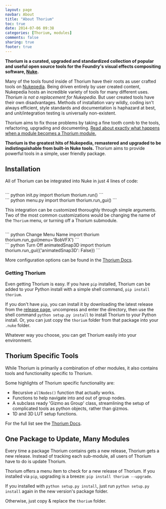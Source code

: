```yaml
---
layout: page
navbar: About
title: "About Thorium"
toc: true
date: 2014-07-06 09:38
categories: [Thorium, modules]
comments: false
sharing: true
footer: true
---
```


**Thorium is a curated, upgraded and standardized collection of popular and
useful open source tools for the Foundry's visual effects compositing software, 
[Nuke](http://www.thefoundry.co.uk/nuke/).**

Many of the tools found inside of Thorium have their roots as user
crafted tools on [Nukepedia](http://www.nukepedia.com/). Being driven entirely
by user created content, Nukepedia hosts an incredible variety of tools for 
many different uses. *Thorium is not a replacement for Nukepedia.* But user
created tools have their own disadvantages. Methods of installation vary
wildly, coding isn't always efficient, style standards and documentation is
haphazard at best, and unit/integration testing is universally non-existent.

Thorium aims to fix those problems by taking a fine tooth comb to the tools,
refactoring, upgrading and documenting. [Read about exactly what happens when a
module becomes a Thorium module.](about/modules.html)

**Thorium is the greatest hits of Nukepedia, remastered and upgraded to be 
indistinguishable from built-in Nuke tools.** Thorium aims to provide powerful 
tools in a simple, user friendly package.

## Installation

All of Thorium can be integrated into Nuke in just 4 lines of code:

<div class="row" style="padding-top: 14px;">
  <div class="col-md-6">
``` python init.py
import thorium
thorium.run()
```
  </div>
  <div class="col-md-6">
``` python menu.py
import thorium
thorium.run_gui()
```
  </div>
</div>

This integration can be customized thoroughly through simple arguments. Two of
the most common customizations would be changing the name of the `Thorium`
menu, or turning off a Thorium submodule.

<div class="row" style="padding-top: 14px;">
  <div class="col-md-6">
``` python Change Menu Name
import thorium
thorium.run_gui(menu='BobVFX')
```
  </div>
  <div class="col-md-6">
``` python Turn Off animatedSnap3D
import thorium
thorium.run_gui({'animatedSnap3D': False})
```
  </div>
</div>

More configuration options can be found in the 
[Thorium Docs](docs/thorium.html).

### Getting Thorium

Even getting Thorium is easy. If you have `pip` installed, Thorium can be
added to your Python install with a simple shell command, 
`pip install thorium`.

If you don't have `pip`, you can install it by downloading the latest release
from the [release page](https://github.com/ThoriumGroup/thorium/releases), 
uncompress and enter the directory, then use the shell command 
`python setup.py install` to install Thorium to your Python install. Or, you
can just copy the `thorium` folder from that package into your `.nuke` folder.

Whatever way you choose, you can get Thorium easily into your environment.

## Thorium Specific Tools

While Thorium is primarily a combination of other modules, it also contains 
tools and functionality specific to Thorium. 

Some highlights of Thorium specific functionality are:

- Recursive `allNodes()` function that actually works.
- Functions to help navigate into and out of group nodes.
- A subclass ready 'Gizmo as Group' class, streamlining the setup of 
    complicated tools as python objects, rather than gizmos.
- 1D and 3D LUT setup functions.

For the full list see the [Thorium Docs](docs/thorium.html).

## One Package to Update, Many Modules

Every time a package Thorium contains gets a new release, Thorium gets a new
release. Instead of tracking each sub-module, all users of Thorium have to do
is update Thorium.

Thorium offers a menu item to check for a new release of Thorium. If you
installed via `pip`, upgrading is a breeze: `pip install thorium --upgrade`.

If you installed with `python setup.py install`, just run
`python setup.py install` again in the new version's package folder.

Otherwise, just copy & replace the `thorium` folder.